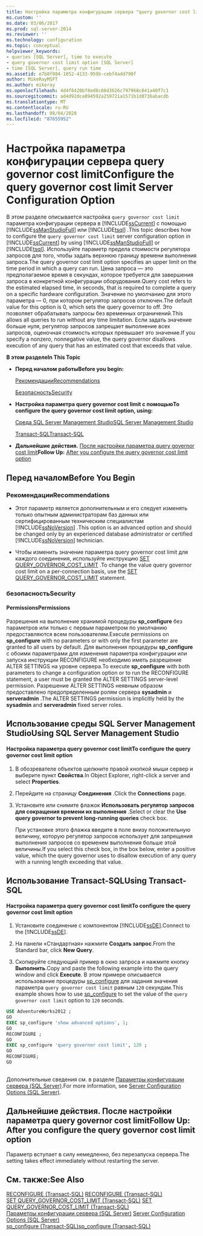 ```yaml
---
title: Настройка параметра конфигурации сервера "query governor cost limit" | Документы Майкрософт
ms.custom: ''
ms.date: 03/06/2017
ms.prod: sql-server-2014
ms.reviewer: ''
ms.technology: configuration
ms.topic: conceptual
helpviewer_keywords:
- queries [SQL Server], time to execute
- query governor cost limit option [SQL Server]
- time [SQL Server], query run time
ms.assetid: e7b8f084-1052-4133-959b-cebf4add790f
author: MikeRayMSFT
ms.author: mikeray
ms.openlocfilehash: 4d4f8420bf8ed8c08d3626c797968c041a40f7c1
ms.sourcegitcommit: ad4d92dce894592a259721a1571b1d8736abacdb
ms.translationtype: MT
ms.contentlocale: ru-RU
ms.lasthandoff: 08/04/2020
ms.locfileid: "87655952"
---
```

# <a name="configure-the-query-governor-cost-limit-server-configuration-option"></a><span data-ttu-id="cda2e-102">Настройка параметра конфигурации сервера query governor cost limit</span><span class="sxs-lookup"><span data-stu-id="cda2e-102">Configure the query governor cost limit Server Configuration Option</span></span>
  <span data-ttu-id="cda2e-103">В этом разделе описывается настройка `query governor cost limit` параметра конфигурации сервера в [!INCLUDE[ssCurrent](../../includes/sscurrent-md.md)] с помощью [!INCLUDE[ssManStudioFull](../../includes/ssmanstudiofull-md.md)] или [!INCLUDE[tsql](../../includes/tsql-md.md)] .</span><span class="sxs-lookup"><span data-stu-id="cda2e-103">This topic describes how to configure the `query governor cost limit` server configuration option in [!INCLUDE[ssCurrent](../../includes/sscurrent-md.md)] by using [!INCLUDE[ssManStudioFull](../../includes/ssmanstudiofull-md.md)] or [!INCLUDE[tsql](../../includes/tsql-md.md)].</span></span> <span data-ttu-id="cda2e-104">Используйте параметр предела стоимости регулятора запросов для того, чтобы задать верхнюю границу времени выполнения запроса.</span><span class="sxs-lookup"><span data-stu-id="cda2e-104">The query governor cost limit option specifies an upper limit on the time period in which a query can run.</span></span> <span data-ttu-id="cda2e-105">Цена запроса — это предполагаемое время в секундах, которое требуется для завершения запроса в конкретной конфигурации оборудования.</span><span class="sxs-lookup"><span data-stu-id="cda2e-105">Query cost refers to the estimated elapsed time, in seconds, that is required to complete a query on a specific hardware configuration.</span></span> <span data-ttu-id="cda2e-106">Значение по умолчанию для этого параметра — 0, при котором регулятор запросов отключен.</span><span class="sxs-lookup"><span data-stu-id="cda2e-106">The default value for this option is 0, which sets the query governor to off.</span></span> <span data-ttu-id="cda2e-107">Это позволяет обрабатывать запросы без временных ограничений.</span><span class="sxs-lookup"><span data-stu-id="cda2e-107">This allows all queries to run without any time limitation.</span></span> <span data-ttu-id="cda2e-108">Если задать значение больше нуля, регулятор запросов запрещает выполнение всех запросов, оценочная стоимость которых превышает это значение.</span><span class="sxs-lookup"><span data-stu-id="cda2e-108">If you specify a nonzero, nonnegative value, the query governor disallows execution of any query that has an estimated cost that exceeds that value.</span></span>  
  
 <span data-ttu-id="cda2e-109">**В этом разделе**</span><span class="sxs-lookup"><span data-stu-id="cda2e-109">**In This Topic**</span></span>  
  
-   <span data-ttu-id="cda2e-110">**Перед началом работы**</span><span class="sxs-lookup"><span data-stu-id="cda2e-110">**Before you begin:**</span></span>  
  
     [<span data-ttu-id="cda2e-111">Рекомендации</span><span class="sxs-lookup"><span data-stu-id="cda2e-111">Recommendations</span></span>](#Recommendations)  
  
     [<span data-ttu-id="cda2e-112">Безопасность</span><span class="sxs-lookup"><span data-stu-id="cda2e-112">Security</span></span>](#Security)  
  
-   <span data-ttu-id="cda2e-113">**Настройка параметра query governor cost limit с помощью**</span><span class="sxs-lookup"><span data-stu-id="cda2e-113">**To configure the query governor cost limit option, using:**</span></span>  
  
     [<span data-ttu-id="cda2e-114">Среда SQL Server Management Studio</span><span class="sxs-lookup"><span data-stu-id="cda2e-114">SQL Server Management Studio</span></span>](#SSMSProcedure)  
  
     [<span data-ttu-id="cda2e-115">Transact-SQL</span><span class="sxs-lookup"><span data-stu-id="cda2e-115">Transact-SQL</span></span>](#TsqlProcedure)  
  
-   <span data-ttu-id="cda2e-116">**Дальнейшие действия.**  [После настройки параметра query governor cost limit](#FollowUp)</span><span class="sxs-lookup"><span data-stu-id="cda2e-116">**Follow Up:**  [After you configure the query governor cost limit option](#FollowUp)</span></span>  
  
##  <a name="before-you-begin"></a><a name="BeforeYouBegin"></a> <span data-ttu-id="cda2e-117">Перед началом</span><span class="sxs-lookup"><span data-stu-id="cda2e-117">Before You Begin</span></span>  
  
###  <a name="recommendations"></a><a name="Recommendations"></a> <span data-ttu-id="cda2e-118">Рекомендации</span><span class="sxs-lookup"><span data-stu-id="cda2e-118">Recommendations</span></span>  
  
-   <span data-ttu-id="cda2e-119">Этот параметр является дополнительным и его следует изменять только опытным администраторам баз данных или сертифицированным техническим специалистам [!INCLUDE[ssNoVersion](../../includes/ssnoversion-md.md)] .</span><span class="sxs-lookup"><span data-stu-id="cda2e-119">This option is an advanced option and should be changed only by an experienced database administrator or certified [!INCLUDE[ssNoVersion](../../includes/ssnoversion-md.md)] technician.</span></span>  
  
-   <span data-ttu-id="cda2e-120">Чтобы изменить значение параметра query governor cost limit для каждого соединения, используйте инструкцию [SET QUERY_GOVERNOR_COST_LIMIT](/sql/t-sql/statements/set-query-governor-cost-limit-transact-sql) .</span><span class="sxs-lookup"><span data-stu-id="cda2e-120">To change the value query governor cost limit on a per-connection basis, use the [SET QUERY_GOVERNOR_COST_LIMIT](/sql/t-sql/statements/set-query-governor-cost-limit-transact-sql) statement.</span></span>  
  
###  <a name="security"></a><a name="Security"></a> <span data-ttu-id="cda2e-121">безопасность</span><span class="sxs-lookup"><span data-stu-id="cda2e-121">Security</span></span>  
  
####  <a name="permissions"></a><a name="Permissions"></a> <span data-ttu-id="cda2e-122">Permissions</span><span class="sxs-lookup"><span data-stu-id="cda2e-122">Permissions</span></span>  
 <span data-ttu-id="cda2e-123">Разрешения на выполнение хранимой процедуры **sp_configure** без параметров или только с первым параметром по умолчанию предоставляются всем пользователям.</span><span class="sxs-lookup"><span data-stu-id="cda2e-123">Execute permissions on **sp_configure** with no parameters or with only the first parameter are granted to all users by default.</span></span> <span data-ttu-id="cda2e-124">Для выполнения процедуры **sp_configure** с обоими параметрами для изменения параметра конфигурации или запуска инструкции RECONFIGURE необходимо иметь разрешение ALTER SETTINGS на уровне сервера.</span><span class="sxs-lookup"><span data-stu-id="cda2e-124">To execute **sp_configure** with both parameters to change a configuration option or to run the RECONFIGURE statement, a user must be granted the ALTER SETTINGS server-level permission.</span></span> <span data-ttu-id="cda2e-125">Разрешение ALTER SETTINGS неявным образом предоставлено предопределенным ролям сервера **sysadmin** и **serveradmin** .</span><span class="sxs-lookup"><span data-stu-id="cda2e-125">The ALTER SETTINGS permission is implicitly held by the **sysadmin** and **serveradmin** fixed server roles.</span></span>  
  
##  <a name="using-sql-server-management-studio"></a><a name="SSMSProcedure"></a> <span data-ttu-id="cda2e-126">Использование среды SQL Server Management Studio</span><span class="sxs-lookup"><span data-stu-id="cda2e-126">Using SQL Server Management Studio</span></span>  
  
#### <a name="to-configure-the-query-governor-cost-limit-option"></a><span data-ttu-id="cda2e-127">Настройка параметра query governor cost limit</span><span class="sxs-lookup"><span data-stu-id="cda2e-127">To configure the query governor cost limit option</span></span>  
  
1.  <span data-ttu-id="cda2e-128">В обозревателе объектов щелкните правой кнопкой мыши сервер и выберите пункт **Свойства**.</span><span class="sxs-lookup"><span data-stu-id="cda2e-128">In Object Explorer, right-click a server and select **Properties**.</span></span>  
  
2.  <span data-ttu-id="cda2e-129">Перейдите на страницу **Соединения** .</span><span class="sxs-lookup"><span data-stu-id="cda2e-129">Click the **Connections** page.</span></span>  
  
3.  <span data-ttu-id="cda2e-130">Установите или снимите флажок **Использовать регулятор запросов для сокращения времени их выполнения** .</span><span class="sxs-lookup"><span data-stu-id="cda2e-130">Select or clear the **Use query governor to prevent long-running queries** check box.</span></span>  
  
     <span data-ttu-id="cda2e-131">При установке этого флажка введите в поле внизу положительную величину, которую регулятор запросов использует для запрещения выполнения запросов со временем выполнения больше этой величины.</span><span class="sxs-lookup"><span data-stu-id="cda2e-131">If you select this check box, in the box below, enter a positive value, which the query governor uses to disallow execution of any query with a running length exceeding that value.</span></span>  
  
##  <a name="using-transact-sql"></a><a name="TsqlProcedure"></a> <span data-ttu-id="cda2e-132">Использование Transact-SQL</span><span class="sxs-lookup"><span data-stu-id="cda2e-132">Using Transact-SQL</span></span>  
  
#### <a name="to-configure-the-query-governor-cost-limit-option"></a><span data-ttu-id="cda2e-133">Настройка параметра query governor cost limit</span><span class="sxs-lookup"><span data-stu-id="cda2e-133">To configure the query governor cost limit option</span></span>  
  
1.  <span data-ttu-id="cda2e-134">Установите соединение с компонентом [!INCLUDE[ssDE](../../includes/ssde-md.md)].</span><span class="sxs-lookup"><span data-stu-id="cda2e-134">Connect to the [!INCLUDE[ssDE](../../includes/ssde-md.md)].</span></span>  
  
2.  <span data-ttu-id="cda2e-135">На панели «Стандартная» нажмите **Создать запрос**.</span><span class="sxs-lookup"><span data-stu-id="cda2e-135">From the Standard bar, click **New Query**.</span></span>  
  
3.  <span data-ttu-id="cda2e-136">Скопируйте следующий пример в окно запроса и нажмите кнопку **Выполнить**.</span><span class="sxs-lookup"><span data-stu-id="cda2e-136">Copy and paste the following example into the query window and click **Execute**.</span></span> <span data-ttu-id="cda2e-137">В этом примере описывается использование процедуры [sp_configure](/sql/relational-databases/system-stored-procedures/sp-configure-transact-sql) для задания значения параметра `query governor cost limit` равным `120` секундам.</span><span class="sxs-lookup"><span data-stu-id="cda2e-137">This example shows how to use [sp_configure](/sql/relational-databases/system-stored-procedures/sp-configure-transact-sql) to set the value of the `query governor cost limit` option to `120` seconds.</span></span>  
  
```sql  
USE AdventureWorks2012 ;  
GO  
EXEC sp_configure 'show advanced options', 1;  
GO  
RECONFIGURE ;  
GO  
EXEC sp_configure 'query governor cost limit', 120 ;  
GO  
RECONFIGURE;  
GO  
  
```  
  
 <span data-ttu-id="cda2e-138">Дополнительные сведения см. в разделе [Параметры конфигурации сервера (SQL Server)](server-configuration-options-sql-server.md).</span><span class="sxs-lookup"><span data-stu-id="cda2e-138">For more information, see [Server Configuration Options &#40;SQL Server&#41;](server-configuration-options-sql-server.md).</span></span>  
  
##  <a name="follow-up-after-you-configure-the-query-governor-cost-limit-option"></a><a name="FollowUp"></a> <span data-ttu-id="cda2e-139">Дальнейшие действия. После настройки параметра query governor cost limit</span><span class="sxs-lookup"><span data-stu-id="cda2e-139">Follow Up: After you configure the query governor cost limit option</span></span>  
 <span data-ttu-id="cda2e-140">Параметр вступает в силу немедленно, без перезапуска сервера.</span><span class="sxs-lookup"><span data-stu-id="cda2e-140">The setting takes effect immediately without restarting the server.</span></span>  
  
## <a name="see-also"></a><span data-ttu-id="cda2e-141">См. также:</span><span class="sxs-lookup"><span data-stu-id="cda2e-141">See Also</span></span>  
 <span data-ttu-id="cda2e-142">[RECONFIGURE (Transact-SQL)](/sql/t-sql/language-elements/reconfigure-transact-sql) </span><span class="sxs-lookup"><span data-stu-id="cda2e-142">[RECONFIGURE &#40;Transact-SQL&#41;](/sql/t-sql/language-elements/reconfigure-transact-sql) </span></span>  
 <span data-ttu-id="cda2e-143">[SET QUERY_GOVERNOR_COST_LIMIT (Transact-SQL)](/sql/t-sql/statements/set-query-governor-cost-limit-transact-sql) </span><span class="sxs-lookup"><span data-stu-id="cda2e-143">[SET QUERY_GOVERNOR_COST_LIMIT &#40;Transact-SQL&#41;](/sql/t-sql/statements/set-query-governor-cost-limit-transact-sql) </span></span>  
 <span data-ttu-id="cda2e-144">[Параметры конфигурации сервера (SQL Server)](server-configuration-options-sql-server.md) </span><span class="sxs-lookup"><span data-stu-id="cda2e-144">[Server Configuration Options &#40;SQL Server&#41;](server-configuration-options-sql-server.md) </span></span>  
 [<span data-ttu-id="cda2e-145">sp_configure (Transact-SQL)</span><span class="sxs-lookup"><span data-stu-id="cda2e-145">sp_configure &#40;Transact-SQL&#41;</span></span>](/sql/relational-databases/system-stored-procedures/sp-configure-transact-sql)  
  
  
